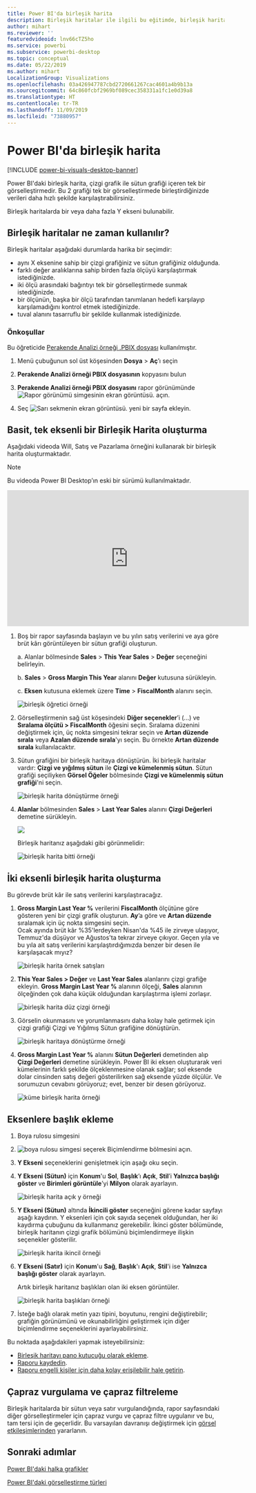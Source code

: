 ```yaml
---
title: Power BI'da birleşik harita
description: Birleşik haritalar ile ilgili bu eğitimde, birleşik haritaları ne zaman kullanacağınızın yanı sıra Power BI hizmetinde ve Power BI Desktop'ta nasıl oluşturacağınız açıklanmaktadır.
author: mihart
ms.reviewer: ''
featuredvideoid: lnv66cTZ5ho
ms.service: powerbi
ms.subservice: powerbi-desktop
ms.topic: conceptual
ms.date: 05/22/2019
ms.author: mihart
LocalizationGroup: Visualizations
ms.openlocfilehash: 03a426947787cbd2720661267cac4601a4b9b13a
ms.sourcegitcommit: 64c860fcbf2969bf089cec358331a1fc1e0d39a8
ms.translationtype: HT
ms.contentlocale: tr-TR
ms.lasthandoff: 11/09/2019
ms.locfileid: "73880957"
---
```

# <a name="combo-chart-in-power-bi"></a>Power BI'da birleşik harita

[!INCLUDE [power-bi-visuals-desktop-banner](../includes/power-bi-visuals-desktop-banner.md)]

Power BI'daki birleşik harita, çizgi grafik ile sütun grafiği içeren tek bir görselleştirmedir. Bu 2 grafiği tek bir görselleştirmede birleştirdiğinizde verileri daha hızlı şekilde karşılaştırabilirsiniz.

Birleşik haritalarda bir veya daha fazla Y ekseni bulunabilir.

## <a name="when-to-use-a-combo-chart"></a>Birleşik haritalar ne zaman kullanılır?
Birleşik haritalar aşağıdaki durumlarda harika bir seçimdir:

* aynı X eksenine sahip bir çizgi grafiğiniz ve sütun grafiğiniz olduğunda.
* farklı değer aralıklarına sahip birden fazla ölçüyü karşılaştırmak istediğinizde.
* iki ölçü arasındaki bağıntıyı tek bir görselleştirmede sunmak istediğinizde.
* bir ölçünün, başka bir ölçü tarafından tanımlanan hedefi karşılayıp karşılamadığını kontrol etmek istediğinizde.
* tuval alanını tasarruflu bir şekilde kullanmak istediğinizde.

### <a name="prerequisites"></a>Önkoşullar
Bu öğreticide [Perakende Analizi örneği .PBIX dosyası](https://download.microsoft.com/download/9/6/D/96DDC2FF-2568-491D-AAFA-AFDD6F763AE3/Retail%20Analysis%20Sample%20PBIX.pbix) kullanılmıştır.

1. Menü çubuğunun sol üst köşesinden **Dosya** > **Aç**’ı seçin
   
2. **Perakende Analizi örneği PBIX dosyasının** kopyasını bulun

1. **Perakende Analizi örneği PBIX dosyasını** rapor görünümünde ![Rapor görünümü simgesinin ekran görüntüsü.](media/power-bi-visualization-kpi/power-bi-report-view.png) açın.

1. Seç ![Sarı sekmenin ekran görüntüsü.](media/power-bi-visualization-kpi/power-bi-yellow-tab.png) yeni bir sayfa ekleyin.



## <a name="create-a-basic-single-axis-combo-chart"></a>Basit, tek eksenli bir Birleşik Harita oluşturma
Aşağıdaki videoda Will, Satış ve Pazarlama örneğini kullanarak bir birleşik harita oluşturmaktadır.
   > [!NOTE]
   > Bu videoda Power BI Desktop’ın eski bir sürümü kullanılmaktadır.
   > 
   > 
<iframe width="560" height="315" src="https://www.youtube.com/embed/lnv66cTZ5ho?list=PL1N57mwBHtN0JFoKSR0n-tBkUJHeMP2cP" frameborder="0" allowfullscreen></iframe>  

<a name="create"></a>

1. Boş bir rapor sayfasında başlayın ve bu yılın satış verilerini ve aya göre brüt kârı görüntüleyen bir sütun grafiği oluşturun.

    a.  Alanlar bölmesinde **Sales** \> **This Year Sales** > **Değer** seçeneğini belirleyin.

    b.  **Sales** \> **Gross Margin This Year** alanını **Değer** kutusuna sürükleyin.

    c. **Eksen** kutusuna eklemek üzere **Time** \> **FiscalMonth** alanını seçin.

    ![birleşik öğretici örneği](media/power-bi-visualization-combo-chart/combotutorial1new.png)
5. Görselleştirmenin sağ üst köşesindeki **Diğer seçenekler**’i (...) ve **Sıralama ölçütü > FiscalMonth** öğesini seçin. Sıralama düzenini değiştirmek için, üç nokta simgesini tekrar seçin ve **Artan düzende sırala** veya **Azalan düzende sırala**'yı seçin. Bu örnekte **Artan düzende sırala** kullanılacaktır.

6. Sütun grafiğini bir birleşik haritaya dönüştürün. İki birleşik haritalar vardır: **Çizgi ve yığılmış sütun** ile **Çizgi ve kümelenmiş sütun**. Sütun grafiği seçiliyken **Görsel Öğeler** bölmesinde **Çizgi ve kümelenmiş sütun grafiği**'ni seçin.

    ![birleşik harita dönüştürme örneği](media/power-bi-visualization-combo-chart/converttocombo-new2.png)
7. **Alanlar** bölmesinden **Sales** \> **Last Year Sales** alanını **Çizgi Değerleri** demetine sürükleyin.

   ![](media/power-bi-visualization-combo-chart/linevaluebucket.png)

   Birleşik haritanız aşağıdaki gibi görünmelidir:

   ![birleşik harita bitti örneği](media/power-bi-visualization-combo-chart/combochartdone-new.png)

## <a name="create-a-combo-chart-with-two-axes"></a>İki eksenli birleşik harita oluşturma
Bu görevde brüt kâr ile satış verilerini karşılaştıracağız.

1. **Gross Margin Last Year %** verilerini **FiscalMonth** ölçütüne göre gösteren yeni bir çizgi grafik oluşturun. **Ay**’a göre ve **Artan düzende** sıralamak için üç nokta simgesini seçin.  
Ocak ayında brüt kâr %35'lerdeyken Nisan'da %45 ile zirveye ulaşıyor, Temmuz'da düşüyor ve Ağustos'ta tekrar zirveye çıkıyor. Geçen yıla ve bu yıla ait satış verilerini karşılaştırdığımızda benzer bir desen ile karşılaşacak mıyız?

   ![birleşik harita örnek satışları](media/power-bi-visualization-combo-chart/combo1-new.png)
2. **This Year Sales > Değer** ve **Last Year Sales** alanlarını çizgi grafiğe ekleyin. **Gross Margin Last Year %** alanının ölçeği, **Sales** alanının ölçeğinden çok daha küçük olduğundan karşılaştırma işlemi zorlaşır.      

   ![birleşik harita düz çizgi örneği](media/power-bi-visualization-combo-chart/flatline-new.png)
3. Görselin okunmasını ve yorumlanmasını daha kolay hale getirmek için çizgi grafiği Çizgi ve Yığılmış Sütun grafiğine dönüştürün.

   ![birleşik haritaya dönüştürme örneği](media/power-bi-visualization-combo-chart/converttocombo-new.png)

4. **Gross Margin Last Year %** alanını **Sütun Değerleri** demetinden alıp **Çizgi Değerleri** demetine sürükleyin. Power BI iki eksen oluşturarak veri kümelerinin farklı şekilde ölçeklenmesine olanak sağlar; sol eksende dolar cinsinden satış değeri gösterilirken sağ eksende yüzde ölçülür. Ve sorumuzun cevabını görüyoruz; evet, benzer bir desen görüyoruz.

   ![küme birleşik harita örneği](media/power-bi-visualization-combo-chart/power-bi-clustered-combo.png)    

## <a name="add-titles-to-the-axes"></a>Eksenlere başlık ekleme
1. Boya rulosu simgesini 
1. ![boya rulosu simgesi](media/power-bi-visualization-combo-chart/power-bi-paintroller.png) seçerek Biçimlendirme bölmesini açın.
1. **Y Ekseni** seçeneklerini genişletmek için aşağı oku seçin.
1. **Y Ekseni (Sütun)** için **Konum**'u **Sol**, **Başlık**’ı **Açık**, **Stil**’i **Yalnızca başlığı göster** ve **Birimleri görüntüle**’yi **Milyon** olarak ayarlayın.

   ![birleşik harita açık y örneği](media/power-bi-visualization-combo-chart/power-bi-open-y.png)
4. **Y Ekseni (Sütun)** altında **İkincili göster** seçeneğini görene kadar sayfayı aşağı kaydırın. Y eksenleri için çok sayıda seçenek olduğundan, her iki kaydırma çubuğunu da kullanmanız gerekebilir. İkinci göster bölümünde, birleşik haritanın çizgi grafik bölümünü biçimlendirmeye ilişkin seçenekler gösterilir.

   ![birleşik harita ikincil örneği](media/power-bi-visualization-combo-chart/power-bi-secondary.png)
5. **Y Ekseni (Satır)** için **Konum**'u **Sağ**, **Başlık**'ı **Açık**, **Stil**'i ise **Yalnızca başlığı göster** olarak ayarlayın.

   Artık birleşik haritanız başlıkları olan iki eksen görüntüler.

   ![birleşik harita başlıkları örneği](media/power-bi-visualization-combo-chart/power-bi-2-titles.png)

6. İsteğe bağlı olarak metin yazı tipini, boyutunu, rengini değiştirebilir; grafiğin görünümünü ve okunabilirliğini geliştirmek için diğer biçimlendirme seçeneklerini ayarlayabilirsiniz.

Bu noktada aşağıdakileri yapmak isteyebilirsiniz:

* [Birleşik haritayı pano kutucuğu olarak ekleme](../service-dashboard-tiles.md).
* [Raporu kaydedin](../service-report-save.md).
* [Raporu engelli kişiler için daha kolay erişilebilir hale getirin](../desktop-accessibility.md).

## <a name="cross-highlighting-and-cross-filtering"></a>Çapraz vurgulama ve çapraz filtreleme

Birleşik haritalarda bir sütun veya satır vurgulandığında, rapor sayfasındaki diğer görselleştirmeler için çapraz vurgu ve çapraz filtre uygulanır ve bu, tam tersi için de geçerlidir. Bu varsayılan davranışı değiştirmek için [görsel etkileşimlerinden](../service-reports-visual-interactions.md) yararlanın.

## <a name="next-steps"></a>Sonraki adımlar

[Power BI'daki halka grafikler](power-bi-visualization-doughnut-charts.md)

[Power BI'daki görselleştirme türleri](power-bi-visualization-types-for-reports-and-q-and-a.md)
